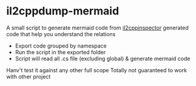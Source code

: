 # il2cppdump-mermaid

A small script to generate mermaid code from [il2cppinspector](https://github.com/djkaty/Il2CppInspector) generated code that help you understand the relations

- Export code grouped by namespace
- Run the script in the exported folder
- Script will read all .cs file (excluding global) & generate mermaid code

Hanv't test it against any other full scope
Totally not guaranteed to work with other project
